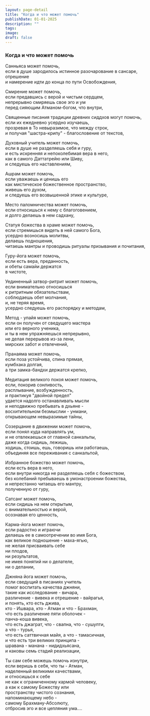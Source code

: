 ```yaml
---
layout: page-detail
title: "Когда и что может помочь"
publishDate: 01-01-2025
description: ""
tags:
image:
draft: false
---
```


### Когда и что может помочь

Санньяса может помочь,  
если в душе зародилось истинное разочарование в сансаре,  
отрешение   
и намерение идти до конца по пути Освобождения,  
  
Смирение может помочь,  
если предавшись с верой и чистым сердцем,   
непрерывно смиряешь свое эго и ум  
перед сияющим Атманом-богом, что внутри,  
  
Священные писания традиции древних сиддхов могут помочь,  
 если их ежедневно усердно изучаешь,  
прозревая в То невыразимое, что между строк,  
и получая "шастра-крипу" - благословение от текстов,  
  
Духовный учитель может помочь,  
 если в душе не разделяешь себя и гуру,  
и есть искренняя и непоколебимая вера в него,  
как в самого Даттатрейю или Шиву,  
и следуешь его наставлениям,  
  
Ашрам может помочь,  
если уважаешь и ценишь его  
как мистическое божественное пространство,  
живешь его духом,   
и следуешь его возвышенной этике и культуре,  
  
Место паломничества может помочь,  
 если относишься к нему с благоговением,  
 и долго делаешь в нем садхану,  
  
Статуя божества в храме может помочь,   
если стремишься видеть в ней самого Бога,  
усердно возносишь молитвы,   
делаешь подношения,  
читаешь мантры и проводишь ритуалы призывания и почитания,   
  
Гуру-йога может помочь,   
если есть вера, преданность,  
и обеты самайи держатся   
в чистоте,  
  
Уединенный затвор-ритрит может помочь,  
если внимательно относишься   
к ритритным обязательствам,  
соблюдаешь обет молчания,  
и, не теряя время,  
 усердно следуешь его распорядку и методам,  
  
Метод - упайя может помочь,   
если он получен от сведущего мастера   
или его верного ученика,   
и ты в нем упражняешься непрерывно,   
не делая перерывов из-за лени,   
мирских забот и отвлечений,   
  
Пранаяма может помочь,  
 если поза устойчива, спина прямая,  
 кумбхака долгая,  
а три замка-бандхи держатся крепко,  
  
Медитация великого покоя может помочь,  
 если, покорив сонливость,   
расплывание, возбужденность,  
 и практикуя "двойной предел"   
удается надолго останавливать мысли  
и неподвижно пребывать в дхьяне -  
 восхитительном безмыслии - унмани,  
открывающем невыразимые тайны,  
  
Созерцание в движении может помочь,  
если понял куда направлять ум,   
и не отвлекаешься от главной санкальпы,  
даже когда сидишь, лежишь,   
 ходишь, стоишь, ешь, говоришь или работаешь,  
объединяя все переживания с санкальпой,  
  
Избранное божество может помочь,  
если есть вера в него,  
если внутри никогда не разделяешь себя с божеством,   
без колебаний пребываешь в умонастроении божества,   
и непрестанно читаешь его мантру,  
 полученную от гуру,  
  
Сатсанг может помочь,   
если сидишь на нем открытым,   
с внимательностью и верой,   
осознавая его ценность,  
  
Карма-йога может помочь,  
если радостно и играючи   
делаешь ее в самоотречении во имя Бога,   
как великое подношение - маха-ягью,  
не желая присваивать себе   
ни плодов,  
 ни результатов,  
не имея понятий ни о делателе,   
ни о делании,  
  
Джняна йога может помочь,   
если сведущий в писаниях учитель  
помог воспитать качества джняни,   
такие как исследование - вичара,   
различение - вивека и отрешение - вайрагья,   
и понять, кто есть джива,  
кто - Ишвара, кто - Атман и что - Брахман,  
что есть различение пяти оболочек -  
панча-коша вивека,  
что есть джаграт, что - свапна, что - сушупти,  
а что - турья,  
что есть саттвичная майя, а что - тамасичная,  
и что есть три великих принципа -  
шравана - манана - нидидхьясана,  
и каковы семь стадий реализации,  
  
Ты сам себе можешь помочь изнутри,   
если веришь в себя, что ты - Атман,  
наделенный великими качествами,  
и относишься к себе   
не как к ограниченному кармой человеку,   
а как к самому Божеству или   
пространству чистого сознания,   
 напоминающему небо -   
самому Брахману-Абсолюту,   
отбросив эго и все цепляния ума....
  
  
